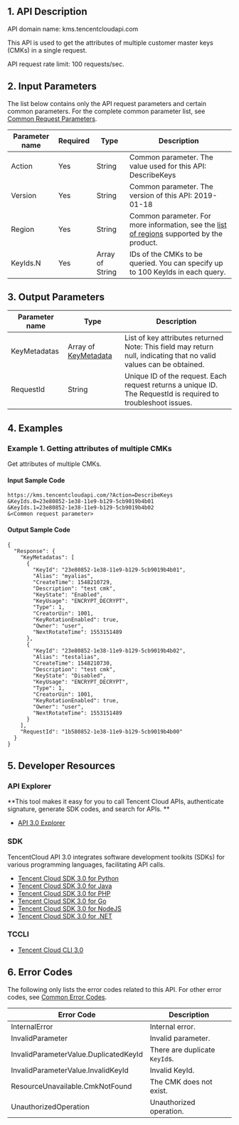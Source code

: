 ## 1. API Description

API domain name: kms.tencentcloudapi.com

This API is used to get the attributes of multiple customer master keys (CMKs) in a single request.

API request rate limit: 100 requests/sec.

## 2. Input Parameters

The list below contains only the API request parameters and certain common parameters. For the complete common parameter list, see [Common Request Parameters](/document/api/573/34406).

| Parameter name | Required | Type | Description |
|---------|---------|---------|---------|
| Action | Yes | String | Common parameter. The value used for this API: DescribeKeys |
| Version | Yes | String | Common parameter. The version of this API: 2019-01-18 |
| Region | Yes | String | Common parameter. For more information, see the [list of regions](/document/api/573/34406#.E5.9C.B0.E5.9F.9F.E5.88.97.E8.A1.A8) supported by the product. |
| KeyIds.N | Yes | Array of String | IDs of the CMKs to be queried. You can specify up to 100 KeyIds in each query. |

## 3. Output Parameters

| Parameter name | Type | Description |
|---------|---------|---------|
| KeyMetadatas | Array of [KeyMetadata](/document/api/573/34431#KeyMetadata) | List of key attributes returned <br/>Note: This field may return null, indicating that no valid values can be obtained. |
| RequestId | String | Unique ID of the request. Each request returns a unique ID. The RequestId is required to troubleshoot issues. |

## 4. Examples

### Example 1. Getting attributes of multiple CMKs

Get attributes of multiple CMKs.

#### Input Sample Code

```
https://kms.tencentcloudapi.com/?Action=DescribeKeys
&KeyIds.0=23e80852-1e38-11e9-b129-5cb9019b4b01
&KeyIds.1=23e80852-1e38-11e9-b129-5cb9019b4b02
&<Common request parameter>
```

#### Output Sample Code

```
{
  "Response": {
    "KeyMetadatas": [
      {
        "KeyId": "23e80852-1e38-11e9-b129-5cb9019b4b01",
        "Alias": "myalias",
        "CreateTime": 1548210729,
        "Description": "test cmk",
        "KeyState": "Enabled",
        "KeyUsage": "ENCRYPT_DECRYPT",
        "Type": 1,
        "CreatorUin": 1001,
        "KeyRotationEnabled": true,
        "Owner": "user",
        "NextRotateTime": 1553151489
      },
      {
        "KeyId": "23e80852-1e38-11e9-b129-5cb9019b4b02",
        "Alias": "testalias",
        "CreateTime": 1548210730,
        "Description": "test cmk",
        "KeyState": "Disabled",
        "KeyUsage": "ENCRYPT_DECRYPT",
        "Type": 1,
        "CreatorUin": 1001,
        "KeyRotationEnabled": true,
        "Owner": "user",
        "NextRotateTime": 1553151489
      }
    ],
    "RequestId": "1b580852-1e38-11e9-b129-5cb9019b4b00"
  }
}
```


## 5. Developer Resources

### API Explorer

**This tool makes it easy for you to call Tencent Cloud APIs,  authenticate signature, generate SDK codes, and search for APIs. **

* [API 3.0 Explorer](https://console.cloud.tencent.com/api/explorer?Product=kms&Version=2019-01-18&Action=DescribeKeys)

### SDK

TencentCloud API 3.0 integrates software development toolkits (SDKs) for various programming languages, facilitating API calls. 

* [Tencent Cloud SDK 3.0 for Python](https://github.com/TencentCloud/tencentcloud-sdk-python)
* [Tencent Cloud SDK 3.0 for Java](https://github.com/TencentCloud/tencentcloud-sdk-java)
* [Tencent Cloud SDK 3.0 for PHP](https://github.com/TencentCloud/tencentcloud-sdk-php)
* [Tencent Cloud SDK 3.0 for Go](https://github.com/TencentCloud/tencentcloud-sdk-go)
* [Tencent Cloud SDK 3.0 for NodeJS](https://github.com/TencentCloud/tencentcloud-sdk-nodejs)
* [Tencent Cloud SDK 3.0 for .NET](https://github.com/TencentCloud/tencentcloud-sdk-dotnet)

### TCCLI

* [Tencent Cloud CLI 3.0](https://cloud.tencent.com/document/product/440/6176)

## 6. Error Codes

The following only lists the error codes related to this API. For other error codes, see [Common Error Codes](/document/api/573/15694#.E5.85.AC.E5.85.B1.E9.94.99.E8.AF.AF.E7.A0.81).

| Error Code | Description |
|---------|---------|
| InternalError | Internal error. |
| InvalidParameter | Invalid parameter. |
| InvalidParameterValue.DuplicatedKeyId | There are duplicate `KeyId`s. |
| InvalidParameterValue.InvalidKeyId | Invalid KeyId. |
| ResourceUnavailable.CmkNotFound | The CMK does not exist. |
| UnauthorizedOperation | Unauthorized operation. |
